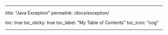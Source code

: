 ---  

title: "Java Exception"
permalink: /docs/exception/

toc: true
toc_sticky: true
toc_label: "My Table of Contents"
toc_icon: "cog"

---